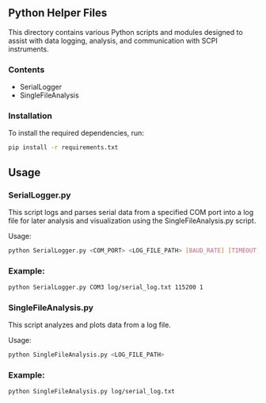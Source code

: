## Python Helper Files

This directory contains various Python scripts and modules designed to assist with data logging, analysis, and communication with SCPI instruments.

### Contents

- SerialLogger
- SingleFileAnalysis

### Installation

To install the required dependencies, run:
```sh
pip install -r requirements.txt
```

## Usage

### SerialLogger.py

This script logs and parses serial data from a specified COM port into a log file for later analysis and visualization using the SingleFileAnalysis.py script.

Usage:
```sh
python SerialLogger.py <COM_PORT> <LOG_FILE_PATH> [BAUD_RATE] [TIMEOUT]
```

### Example:

```sh
python SerialLogger.py COM3 log/serial_log.txt 115200 1
```

### SingleFileAnalysis.py

This script analyzes and plots data from a log file.

Usage:

```sh
python SingleFileAnalysis.py <LOG_FILE_PATH>
```

### Example:

```sh
python SingleFileAnalysis.py log/serial_log.txt
```

